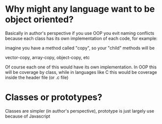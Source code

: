 # Why might any language want to be object oriented?
Basically in author's perspective if you use OOP you evit naming conflicts because each class has its own implementation of each code, for example:

imagine you have a method called "copy", so your "child" methods will be

vector-copy, array-copy, object-copy, etc

Of course each one of this would have its own implementation. In OOP this will be coverage by class, while in languages like C this would be coverage inside the header file (or .c file)

# Classes or prototypes?
Classes are simpler (in author's perspective), prototype is just largely use because of Javascript